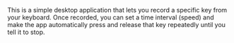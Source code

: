 This is a simple desktop application that lets you record a specific key from your keyboard. Once recorded, you can set a time interval 
(speed) and make the app automatically press and release that key repeatedly until you tell it to stop.
